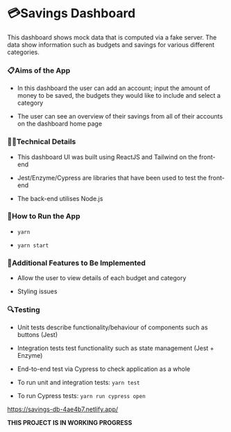 # 💳Savings Dashboard

This dashboard shows mock data that is computed via a fake server. The data show information such as budgets and savings for various different categories.

### 📋Aims of the App

-   In this dashboard the user can add an account; input the amount of money to be saved, the budgets they would like to include and select a category

-   The user can see an overview of their savings from all of their accounts on the dashboard home page

### 👩‍💻Technical Details

-   This dashboard UI was built using ReactJS and Tailwind on the front-end

-   Jest/Enzyme/Cypress are libraries that have been used to test the front-end

-   The back-end utilises Node.js

### 🔧How to Run the App

-   `yarn`

-   `yarn start`

### 💭Additional Features to Be Implemented

-   Allow the user to view details of each budget and category

-   Styling issues

### 🔍Testing

-   Unit tests describe functionality/behaviour of components such as buttons (Jest)

-   Integration tests test functionality such as state management (Jest + Enzyme)

-   End-to-end test via Cypress to check application as a whole

-   To run unit and integration tests: `yarn test`

-   To run Cypress tests: `yarn run cypress open`

https://savings-db-4ae4b7.netlify.app/

**THIS PROJECT IS IN WORKING PROGRESS**
